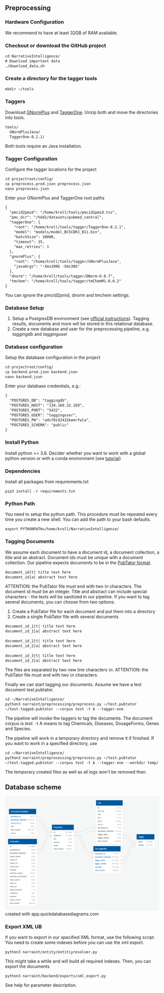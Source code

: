 
## Preprocessing
### Hardware Configuration
We recommend to have at least 32GB of RAM available. 
### Checkout or download the GitHub project
```
cd NarrativeIntelligence/
# Download important data
./download_data.sh
```
### Create a directory for the tagger tools
```
mkdir ~/tools
```
### Taggers
Download [GNormPlus](https://www.ncbi.nlm.nih.gov/research/bionlp/Tools/gnormplus/) and [TaggerOne](https://www.ncbi.nlm.nih.gov/research/bionlp/tools/taggerone/). Unzip both and move the directories into tools. 
```
tools/
  GNormPlusJava/
  TaggerOne-0.2.1/
```
Both tools require an Java installation. 

### Tagger Configuration
Configure the tagger locations for the project
```
cd projectroot/config/
cp preprocess.prod.json preprocess.json
nano preprocess.json
```
Enter your GNormPlus and TaggerOne root paths
```
{
  "pmcid2pmid": "/home/kroll/tools/pmcid2pmid.tsv",
  "pmc_dir": "/hdd2/datasets/pubmed_central",
  "taggerOne": {
    "root": "/home/kroll/tools/tagger/TaggerOne-0.2.1",
    "model": "models/model_BC5CDRJ_011.bin",
    "batchSize": 10000,
    "timeout": 15,
    "max_retries": 1
  },
  "gnormPlus": {
    "root": "/home/kroll/tools/tagger/GNormPlusJava",
    "javaArgs": "-Xmx100G -Xms30G"
  },
  "dnorm": "/home/kroll/tools/tagger/DNorm-0.0.7",
  "tmchem": "/home/kroll/tools/tagger/tmChemM1-0.0.2"
}
```
You can ignore the pmcid2pmid, dnorm and tmchem settings. 
### Database Setup
1. Setup a PostgresDB environment (see [official instructions](https://www.postgresql.org)). Tagging results, documents and more will be stored in this relational database. 
2. Create a new database and user for the preprocessing pipeline, e.g. *taggingdb* and *tagginguser*

### Database configuration
Setup the database configuration in the project
```
cd projectroot/config/
cp backend.prod.json backend.json
nano backend.json
```
Enter your database credentials, e.g.:
```
{
  "POSTGRES_DB": "taggingdb",
  "POSTGRES_HOST": "134.169.32.169",
  "POSTGRES_PORT": "5432",
  "POSTGRES_USER": "tagginguser",
  "POSTGRES_PW": "adsf0i92432kemrfwla",
  "POSTGRES_SCHEMA": "public"
}
```

### Install Python
Install python >= 3.6. Decider whether you want to work with a global python version or with a conda environment (see [tutorial](https://towardsdatascience.com/getting-started-with-python-environments-using-conda-32e9f2779307))
### Dependencies
Install all packages from requirements.txt
```
pip3 install -r requirements.txt
```

### Python Path
You need to setup the python path. This procedure must be repeated every time you create a new shell. You can add the path to your bash defaults.
```
export PYTHONPATH=/home/kroll/NarrativeIntelligence/
```

### Tagging Documents
We assume each document to have a document id, a document collection, a title and an abstract. Document ids must be unique with a document collection. Our pipeline expects documents to be in the [PubTator format](https://www.ncbi.nlm.nih.gov/CBBresearch/Lu/Demo/PubTator/tutorial/index.html). 
```
document_id|t| title text here
document_id|a| abstract text here

```
ATTENTION: the PubTator file must end with two *\n* characters. 
The document id must be an integer. Title and abstract can include special characters - the texts will be sanitized in our pipeline. 
If you want to tag several documents, you can choose from two options:
1. Create a PubTator file for each document and put them into a directory
2. Create a single PubTator file with several documents
```
document_id_1|t| title text here
document_id_1|a| abstract text here

document_id_2|t| title text here
document_id_2|a| abstract text here

document_id_3|t| title text here
document_id_3|a| abstract text here

```
The files are separated by two new line characters *\\n*. ATTENTION: the PubTator file must end with two *\\n* characters. 

Finally we can start tagging our documents. Assume we have a test document test.pubtator.
```
cd ~/NarrativeIntelligence/
python3 narraint/preprocessing/preprocess.py ~/test.pubtator ~/test.tagged.pubtator --corpus test -t A --tagger-one 
```
The pipeline will invoke the taggers to tag the documents. The document corpus is *test*. -t A means to tag Chemicals, Diseases, DosageForms, Genes and Species. 

The pipeline will work in a temporary directory and remove it if finished. If you want to work in a specified directory, use
```
cd ~/NarrativeIntelligence/
python3 narraint/preprocessing/preprocess.py ~/test.pubtator ~/test.tagged.pubtator --corpus test -t A --tagger-one --workdir temp/
```
The temporary created files as well as all logs won't be removed then. 

## Database scheme

![DB Scheme](./docs/dbdiagram.png)
created with app.quickdatabasediagrams.com
### Export XML UB
If you want to export in our specified XML format, use the following script. You need to create some indexes before you can use the xml export.
```
python3 narraint/entity/entitiyresolver.py
```
This might take a while and will build all required indexes. Then, you can export the documents
```
python3 narraint/backend/exports/xml_export.py
```
See help for parameter description. 
